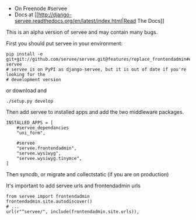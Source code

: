 * On Freenode #servee
* Docs at [[http://django-servee.readthedocs.org/en/latest/index.html|Read The Docs]]


This is an alpha version of servee and may contain many bugs.

First you should put servee in your environment:

    pip install -e git+git://github.com/servee/servee.git@features/replace_frontendadmin#egg=django-servee
    # servee is on PyPI as django-servee, but it is out of date if you're looking for the
    # development version

or download and

    ./setup.py develop

Then add servee to installed apps and add the two middleware packages.

    INSTALLED_APPS = [
        #servee_dependancies
        "uni_form",
    
        #servee
        "servee.frontendadmin",
        "servee.wysiwyg",
        "servee.wysiwyg.tinymce", 
    ]

Then syncdb, or migrate and collectstatic (if you are on production)

It's important to add servee urls and frontendadmin urls
    
    from servee import frontendadmin
    frontendadmin.site.autodiscover()
    # ...
    url(r"^servee/", include(frontendadmin.site.urls)),
